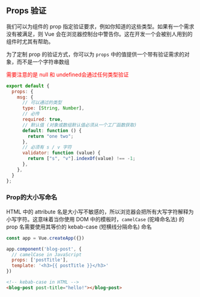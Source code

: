 ## Props 验证

我们可以为组件的 prop 指定验证要求，例如你知道的这些类型。如果有一个需求没有被满足，则 Vue 会在浏览器控制台中警告你。这在开发一个会被别人用到的组件时尤其有帮助。

为了定制 prop 的验证方式，你可以为 `props` 中的值提供一个带有验证需求的对象，而不是一个字符串数组

<font color=red>需要注意的是 null 和 undefined会通过任何类型验证</font>

```js
export default {
  props: {
    msg: {
      // 可以通过的类型
      type: [String, Number],
      // 必传
      required: true,
      // 默认值 (对象或数组默认值必须从一个工厂函数获取)
      default: function () {
        return "one two";
      },
      // 必须有 s / v 字符
      validator: function (value) {
        return ["s", "v"].indexOf(value) !== -1;
      },
    },
  }
};
```



### Prop的大小写命名

HTML 中的 attribute 名是大小写不敏感的，所以浏览器会把所有大写字符解释为小写字符。这意味着当你使用 DOM 中的模板时，`camelCase` (驼峰命名法) 的 prop 名需要使用其等价的 kebab-case (短横线分隔命名) 命名

```js
const app = Vue.createApp({})

app.component('blog-post', {
  // camelCase in JavaScript
  props: ['postTitle'],
  template: '<h3>{{ postTitle }}</h3>'
})
```

```html
<!-- kebab-case in HTML -->
<blog-post post-title="hello!"></blog-post>
```
